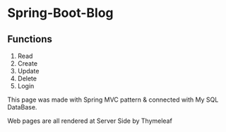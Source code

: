 # Spring-Boot-Blog

 ## Functions
1. Read
2. Create
3. Update
4. Delete
5. Login

This page was made with Spring MVC pattern & connected with My SQL DataBase.

Web pages are all rendered at Server Side by Thymeleaf
